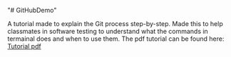 "# GitHubDemo" 

A tutorial made to explain the Git process step-by-step.
Made this to help classmates in software testing to understand what the commands in termainal does and when to use them. 
The pdf tutorial can be found here: [Tutorial pdf](https://github.com/Statica01/GitHubDemo/blob/93c22e2bfcc9f3ce45f553563640c509024bbc98/GitHubTutorial.pdf)

